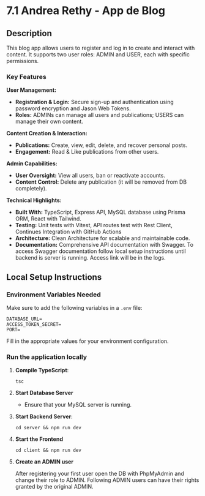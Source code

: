 # 7.1 Andrea Rethy - App de Blog

## Description

This blog app allows users to register and log in to create and interact with content. It supports two user roles: ADMIN and USER, each with specific permissions.

### **Key Features**

**User Management:**

* **Registration & Login:** Secure sign-up and authentication using password encryption and Jason Web Tokens.
* **Roles:** ADMINs can manage all users and publications; USERS can manage their own content.

**Content Creation & Interaction:**

* **Publications:** Create, view, edit, delete, and recover personal posts.
* **Engagement:** Read & Like publications from other users.

**Admin Capabilities:**

* **User Oversight:** View all users, ban or reactivate accounts.
* **Content Control:** Delete any publication (it will be removed from DB completely).

**Technical Highlights:**

* **Built With:** TypeScript, Express API, MySQL database using Prisma ORM, React with Tailwind.
* **Testing:** Unit tests with Vitest, API routes test with Rest Client, Continues Integration with GitHub Actions
* **Architecture:** Clean Architecture for scalable and maintainable code.
* **Documentation:** Comprehensive API documentation with Swagger. To access Swagger documentation follow local setup instructions until backend is server is running. Access link will be in the logs.

## Local Setup Instructions

### Environment Variables Needed

Make sure to add the following variables in a `.env` file:

```
DATABASE_URL=
ACCESS_TOKEN_SECRET=
PORT=
```

Fill in the appropriate values for your environment configuration.

### Run the application locally

1. **Compile TypeScript**:

   ```
   tsc
   ```
2. **Start Database Server**

   * Ensure that your MySQL server is running.
3. **Start Backend Server**:

   ```
   cd server && npm run dev
   ```
4. **Start the Frontend**

   ```
   cd client && npm run dev
   ```
5. **Create an ADMIN user**

   After registering your first user open the DB with PhpMyAdmin and change their role to ADMIN. Following ADMIN users can have their rights granted by the original ADMIN.
